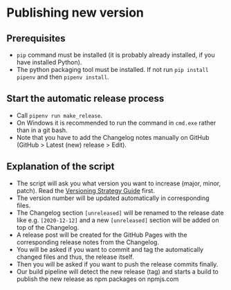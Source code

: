 # Publishing new version

## Prerequisites

-   `pip` command must be installed (it is probably already installed, if you have installed Python).
-   The python packaging tool must be installed. If not run `pip install pipenv` and then `pipenv install`.

## Start the automatic release process

-   Call `pipenv run make_release`.
-   On Windows it is recommended to run the command in `cmd.exe` rather than in a git bash.
-   Note that you have to add the Changelog notes manually on GitHub (GitHub > Latest (new) release > Edit).

## Explanation of the script

-   The script will ask you what version you want to increase (major, minor, patch). Read the [Versioning Strategy Guide](https://maibornwolff.github.io/codecharta/docs/versioning/) first.
-   The version number will be updated automatically in corresponding files.
-   The Changelog section `[unreleased]` will be renamed to the release date like e.g. `[2020-12-12]` and a new `[unreleased]` section will be added on top of the Changelog.
-   A release post will be created for the GitHub Pages with the corresponding release notes from the Changelog.
-   You will be asked if you want to commit and tag the automatically changed files and thus, the release itself.
-   Then you will be asked if you want to push the release commits finally.
-   Our build pipeline will detect the new release (tag) and starts a build to publish the new release as npm packages on npmjs.com
